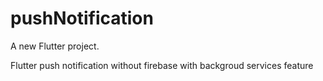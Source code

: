 # pushNotification

A new Flutter project.

Flutter push notification without firebase with backgroud services feature
